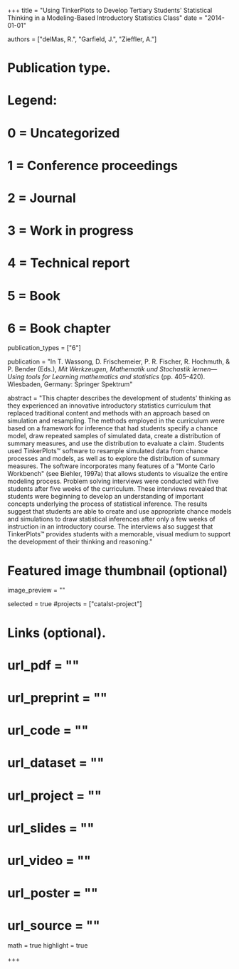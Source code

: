 +++
title = "Using TinkerPlots to Develop Tertiary Students' Statistical Thinking in a Modeling-Based Introductory Statistics Class"
date = "2014-01-01"

authors = ["delMas, R.", "Garfield, J.", "Zieffler, A."]

# Publication type.
# Legend:
# 0 = Uncategorized
# 1 = Conference proceedings
# 2 = Journal
# 3 = Work in progress
# 4 = Technical report
# 5 = Book
# 6 = Book chapter
publication_types = ["6"]

publication = "In T. Wassong, D. Frischemeier, P. R. Fischer, R. Hochmuth, &amp; P. Bender (Eds.), *Mit Werkzeugen, Mathematik und Stochastik lernen&mdash;Using tools for Learning mathematics and statistics* (pp. 405–420). Wiesbaden, Germany: Springer Spektrum"


abstract = "This chapter describes the development of students' thinking as they experienced an innovative introductory statistics curriculum that replaced traditional content and methods with an approach based on simulation and resampling. The methods employed in the curriculum were based on a framework for inference that had students specify a chance model, draw repeated samples of simulated data, create a distribution of summary measures, and use the distribution to evaluate a claim. Students used TinkerPlots&#8482; software to resample simulated data from chance processes and models, as well as to explore the distribution of summary measures. The software incorporates many features of a \"Monte Carlo Workbench\" (see Biehler, 1997a) that allows students to visualize the entire modeling process. Problem solving interviews were conducted with five students after five weeks of the curriculum. These interviews revealed that students were beginning to develop an understanding of important concepts underlying the process of statistical inference. The results suggest that students are able to create and use appropriate chance models and simulations to draw statistical inferences after only a few weeks of instruction in an introductory course. The interviews also suggest that TinkerPlots&#8482; provides students with a memorable, visual medium to support the development of their thinking and reasoning."


# Featured image thumbnail (optional)
image_preview = ""

selected = true
#projects = ["catalst-project"]


# Links (optional).
# url_pdf = ""
# url_preprint = ""
# url_code = ""
# url_dataset = ""
# url_project = ""
# url_slides = ""
# url_video = ""
# url_poster = ""
# url_source = ""

math = true
highlight = true

+++


